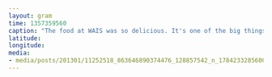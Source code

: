 ```yaml
---
layout: gram
time: 1357359560
caption: "The food at WAIS was so delicious. It's one of the big things I miss being back at McMurdo."
latitude: 
longitude: 
media:
- media/posts/201301/11252518_863646890374476_128857542_n_17842332856000351.jpg
---
```

